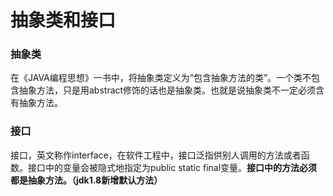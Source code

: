 # 抽象类和接口
### 抽象类
在《JAVA编程思想》一书中，将抽象类定义为“包含抽象方法的类”。一个类不包含抽象方法，只是用abstract修饰的话也是抽象类。也就是说抽象类不一定必须含有抽象方法。

### 接口

接口，英文称作interface，在软件工程中，接口泛指供别人调用的方法或者函数。接口中的变量会被隐式地指定为public static final变量。**接口中的方法必须都是抽象方法。（jdk1.8新增默认方法）**


